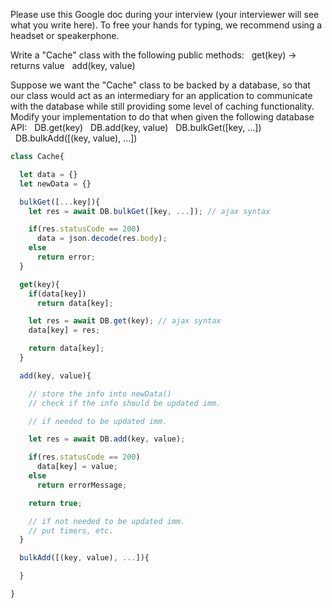 Please use this Google doc during your interview (your interviewer will see what you write here).
To free your hands for typing, we recommend using a headset or speakerphone.

Write a "Cache" class with the following public methods:
  get(key) -> returns value
  add(key, value)

Suppose we want the "Cache" class to be backed by a database, so that our class would act as an intermediary for an application to communicate with the database while still providing some level of caching functionality. Modify your implementation to do that when given the following database API:
  DB.get(key)
  DB.add(key, value)
  DB.bulkGet([key, ...])
  DB.bulkAdd([(key, value), ...])

```js
class Cache{

  let data = {}
  let newData = {}

  bulkGet([...key]){
    let res = await DB.bulkGet([key, ...]); // ajax syntax

    if(res.statusCode == 200)
      data = json.decode(res.body);
    else
      return error;
  }

  get(key){
    if(data[key])
      return data[key];

    let res = await DB.get(key); // ajax syntax
    data[key] = res;

    return data[key];
  }

  add(key, value){

    // store the info into newData()
    // check if the info should be updated imm.

    // if needed to be updated imm.

    let res = await DB.add(key, value);

    if(res.statusCode == 200)
      data[key] = value;
    else
      return errorMessage;

    return true;

    // if not needed to be updated imm.
    // put timers, etc.
  }

  bulkAdd([(key, value), ...]){

  }

}
```
